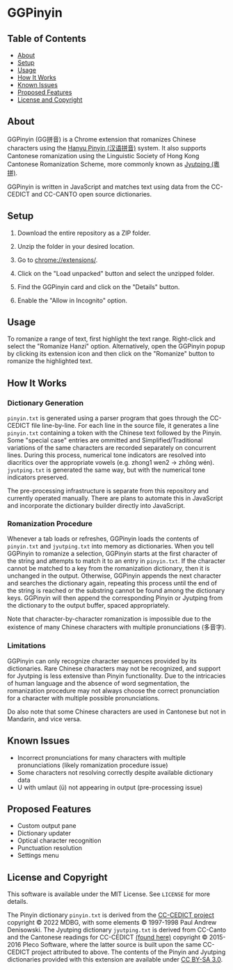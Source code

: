 # GGPinyin
## Table of Contents
- [About](#about)
- [Setup](#setup)
- [Usage](#usage)
- [How It Works](#how-it-works)
- [Known Issues](#known-issues)
- [Proposed Features](#proposed-features)
- [License and Copyright](#license-and-copyright)

## About
GGPinyin (GG拼音) is a Chrome extension that romanizes Chinese characters using the [Hanyu Pinyin (汉语拼音)](https://en.wikipedia.org/wiki/Pinyin) system. It also supports Cantonese romanization using the Linguistic Society of Hong Kong Cantonese Romanization Scheme, more commonly known as [Jyutping (粵拼)](https://en.wikipedia.org/wiki/Jyutping).

GGPinyin is written in JavaScript and matches text using data from the CC-CEDICT and CC-CANTO open source dictionaries.

## Setup
1. Download the entire repository as a ZIP folder.

2. Unzip the folder in your desired location.

3. Go to [chrome://extensions/](chrome://extensions/).

4. Click on the "Load unpacked" button and select the unzipped folder.

5. Find the GGPinyin card and click on the "Details" button.

6. Enable the "Allow in Incognito" option.

## Usage
To romanize a range of text, first highlight the text range. Right-click and select the "Romanize Hanzi" option. Alternatively, open the GGPinyin popup by clicking its extension icon and then click on the "Romanize" button to romanize the highlighted text. 

## How It Works
### Dictionary Generation
`pinyin.txt` is generated using a parser program that goes through the CC-CEDICT file line-by-line. For each line in the source file, it generates a line `pinyin.txt` containing a token with the Chinese text followed by the Pinyin. Some "special case" entries are ommitted and Simplified/Traditional variations of the same characters are recorded separately on concurrent lines. During this process, numerical tone indicators are resolved into diacritics over the appropriate vowels (e.g. zhong1 wen2 → zhōng wén). `jyutping.txt` is generated the same way, but with the numerical tone indicators preserved.

The pre-processing infrastructure is separate from this repository and currently operated manually. There are plans to automate this in JavaScript and incorporate the dictionary builder directly into JavaScript.

### Romanization Procedure
Whenever a tab loads or refreshes, GGPinyin loads the contents of `pinyin.txt` and `jyutping.txt` into memory as dictionaries. When you tell GGPinyin to romanize a selection, GGPinyin starts at the first character of the string and attempts to match it to an entry in `pinyin.txt`. If the character cannot be matched to a key from the romanization dictionary, then it is unchanged in the output. Otherwise, GGPinyin appends the next character and searches the dictionary again, repeating this process until the end of the string is reached or the substring cannot be found among the dictionary keys. GGPinyin will then append the corresponding Pinyin or Jyutping from the dictionary to the output buffer, spaced appropriately.

Note that character-by-character romanization is impossible due to the existence of many Chinese characters with multiple pronunciations (多音字).

### Limitations
GGPinyin can only recognize character sequences provided by its dictionaries. Rare Chinese characters may not be recognized, and support for Jyutping is less extensive than Pinyin functionality. Due to the intricacies of human language and the absence of word segmentation, the romanization procedure may not always choose the correct pronunciation for a character with multiple possible pronunciations.

Do also note that some Chinese characters are used in Cantonese but not in Mandarin, and vice versa.

## Known Issues
- Incorrect pronunciations for many characters with multiple pronunciations (likely romanization procedure issue)
- Some characters not resolving correctly despite available dictionary data
- U with umlaut (ü) not appearing in output (pre-processing issue)

## Proposed Features
- Custom output pane
- Dictionary updater
- Optical character recognition
- Punctuation resolution
- Settings menu


## License and Copyright
This software is available under the MIT License. See `LICENSE` for more details.

The Pinyin dictionary `pinyin.txt` is derived from the [CC-CEDICT project](https://www.mdbg.net/chinese/dictionary?page=cc-cedict) copyright © 2022 MDBG, with some elements © 1997-1998 Paul Andrew Denisowski. The Jyutping dictionary `jyutping.txt` is derived from CC-Canto and the Cantonese readings for CC-CEDICT [(found here)](https://cantonese.org/download.html) copyright © 2015-2016 Pleco Software, where the latter source is built upon the same CC-CEDICT project attributed to above. The contents of the Pinyin and Jyutping dictionaries provided with this extension are available under [CC BY-SA 3.0](https://creativecommons.org/licenses/by-sa/3.0/legalcode).
